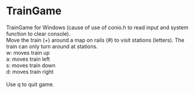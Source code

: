 # TrainGame

TrainGame for Windows (cause of use of conio.h to read input and system function to clear console). <br />
Move the train (+) around a map on rails (#) to visit stations (letters). The train can only turn around at stations. <br />
w: moves train up <br />
a: moves train left <br />
s: moves train down <br />
d: moves train right <br />
<br />
Use q to quit game.<br />